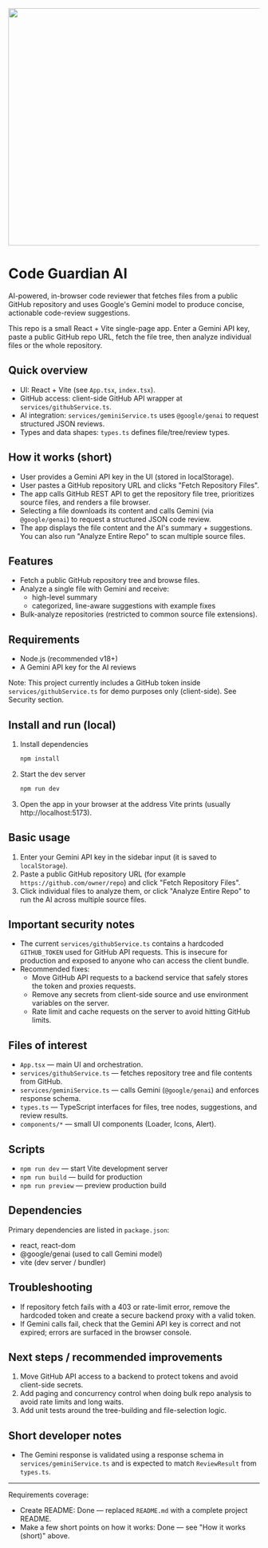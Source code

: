 <div align="center">
<img width="1200" height="475" alt="GHBanner" src="https://github.com/user-attachments/assets/0aa67016-6eaf-458a-adb2-6e31a0763ed6" />
</div>

# Code Guardian AI

AI-powered, in-browser code reviewer that fetches files from a public GitHub repository and uses Google's Gemini model to produce concise, actionable code-review suggestions.

This repo is a small React + Vite single-page app. Enter a Gemini API key, paste a public GitHub repo URL, fetch the file tree, then analyze individual files or the whole repository.

## Quick overview

- UI: React + Vite (see `App.tsx`, `index.tsx`).
- GitHub access: client-side GitHub API wrapper at `services/githubService.ts`.
- AI integration: `services/geminiService.ts` uses `@google/genai` to request structured JSON reviews.
- Types and data shapes: `types.ts` defines file/tree/review types.

## How it works (short)

- User provides a Gemini API key in the UI (stored in localStorage).
- User pastes a GitHub repository URL and clicks "Fetch Repository Files".
- The app calls GitHub REST API to get the repository file tree, prioritizes source files, and renders a file browser.
- Selecting a file downloads its content and calls Gemini (via `@google/genai`) to request a structured JSON code review.
- The app displays the file content and the AI's summary + suggestions. You can also run "Analyze Entire Repo" to scan multiple source files.

## Features

- Fetch a public GitHub repository tree and browse files.
- Analyze a single file with Gemini and receive:
  - high-level summary
  - categorized, line-aware suggestions with example fixes
- Bulk-analyze repositories (restricted to common source file extensions).

## Requirements

- Node.js (recommended v18+)
- A Gemini API key for the AI reviews

Note: This project currently includes a GitHub token inside `services/githubService.ts` for demo purposes only (client-side). See Security section.

## Install and run (local)

1. Install dependencies

   ```powershell
   npm install
   ```

2. Start the dev server

   ```powershell
   npm run dev
   ```

3. Open the app in your browser at the address Vite prints (usually http://localhost:5173).

## Basic usage

1. Enter your Gemini API key in the sidebar input (it is saved to `localStorage`).
2. Paste a public GitHub repository URL (for example `https://github.com/owner/repo`) and click "Fetch Repository Files".
3. Click individual files to analyze them, or click "Analyze Entire Repo" to run the AI across multiple source files.

## Important security notes

- The current `services/githubService.ts` contains a hardcoded `GITHUB_TOKEN` used for GitHub API requests. This is insecure for production and exposed to anyone who can access the client bundle.
- Recommended fixes:
  - Move GitHub API requests to a backend service that safely stores the token and proxies requests.
  - Remove any secrets from client-side source and use environment variables on the server.
  - Rate limit and cache requests on the server to avoid hitting GitHub limits.

## Files of interest

- `App.tsx` — main UI and orchestration.
- `services/githubService.ts` — fetches repository tree and file contents from GitHub.
- `services/geminiService.ts` — calls Gemini (`@google/genai`) and enforces response schema.
- `types.ts` — TypeScript interfaces for files, tree nodes, suggestions, and review results.
- `components/*` — small UI components (Loader, Icons, Alert).

## Scripts

- `npm run dev` — start Vite development server
- `npm run build` — build for production
- `npm run preview` — preview production build

## Dependencies

Primary dependencies are listed in `package.json`:

- react, react-dom
- @google/genai (used to call Gemini model)
- vite (dev server / bundler)

## Troubleshooting

- If repository fetch fails with a 403 or rate-limit error, remove the hardcoded token and create a secure backend proxy with a valid token.
- If Gemini calls fail, check that the Gemini API key is correct and not expired; errors are surfaced in the browser console.

## Next steps / recommended improvements

1. Move GitHub API access to a backend to protect tokens and avoid client-side secrets.
2. Add paging and concurrency control when doing bulk repo analysis to avoid rate limits and long waits.
3. Add unit tests around the tree-building and file-selection logic.

## Short developer notes

- The Gemini response is validated using a response schema in `services/geminiService.ts` and is expected to match `ReviewResult` from `types.ts`.

---

Requirements coverage:

- Create README: Done — replaced `README.md` with a complete project README.
- Make a few short points on how it works: Done — see "How it works (short)" above.
